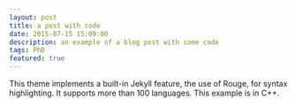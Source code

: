```yaml
---
layout: post
title: a post with code
date: 2015-07-15 15:09:00
description: an example of a blog post with some code
tags: PhD
featured: true
---
```


This theme implements a built-in Jekyll feature, the use of Rouge, for syntax highlighting.
It supports more than 100 languages.
This example is in C++.
